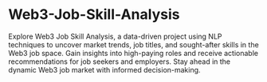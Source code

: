 # Web3-Job-Skill-Analysis
Explore Web3 Job Skill Analysis, a data-driven project using NLP techniques to uncover market trends, job titles, and sought-after skills in the Web3 job space. Gain insights into high-paying roles and receive actionable recommendations for job seekers and employers. Stay ahead in the dynamic Web3 job market with informed decision-making.
